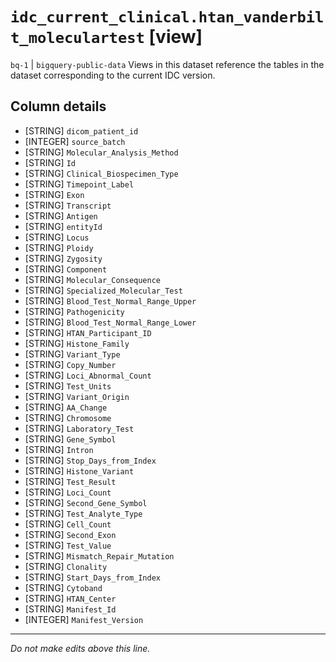 # `idc_current_clinical.htan_vanderbilt_moleculartest` [view]
`bq-1` | `bigquery-public-data`
Views in this dataset reference the tables in the dataset corresponding to the current IDC version.

## Column details
* [STRING]    `dicom_patient_id`
* [INTEGER]   `source_batch`
* [STRING]    `Molecular_Analysis_Method`
* [STRING]    `Id`
* [STRING]    `Clinical_Biospecimen_Type`
* [STRING]    `Timepoint_Label`
* [STRING]    `Exon`
* [STRING]    `Transcript`
* [STRING]    `Antigen`
* [STRING]    `entityId`
* [STRING]    `Locus`
* [STRING]    `Ploidy`
* [STRING]    `Zygosity`
* [STRING]    `Component`
* [STRING]    `Molecular_Consequence`
* [STRING]    `Specialized_Molecular_Test`
* [STRING]    `Blood_Test_Normal_Range_Upper`
* [STRING]    `Pathogenicity`
* [STRING]    `Blood_Test_Normal_Range_Lower`
* [STRING]    `HTAN_Participant_ID`
* [STRING]    `Histone_Family`
* [STRING]    `Variant_Type`
* [STRING]    `Copy_Number`
* [STRING]    `Loci_Abnormal_Count`
* [STRING]    `Test_Units`
* [STRING]    `Variant_Origin`
* [STRING]    `AA_Change`
* [STRING]    `Chromosome`
* [STRING]    `Laboratory_Test`
* [STRING]    `Gene_Symbol`
* [STRING]    `Intron`
* [STRING]    `Stop_Days_from_Index`
* [STRING]    `Histone_Variant`
* [STRING]    `Test_Result`
* [STRING]    `Loci_Count`
* [STRING]    `Second_Gene_Symbol`
* [STRING]    `Test_Analyte_Type`
* [STRING]    `Cell_Count`
* [STRING]    `Second_Exon`
* [STRING]    `Test_Value`
* [STRING]    `Mismatch_Repair_Mutation`
* [STRING]    `Clonality`
* [STRING]    `Start_Days_from_Index`
* [STRING]    `Cytoband`
* [STRING]    `HTAN_Center`
* [STRING]    `Manifest_Id`
* [INTEGER]   `Manifest_Version`

-------------------------------------------------------------------------------
*Do not make edits above this line.*
